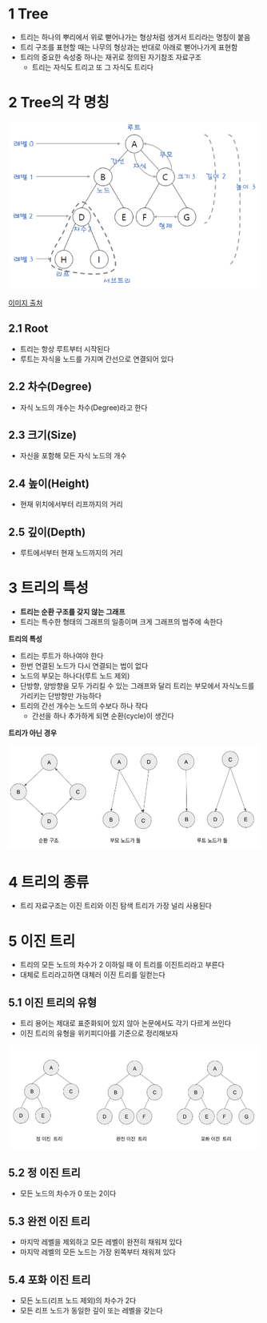 # 1 Tree

* 트리는 하나의 뿌리에서 위로 뻗어나가는 형상처럼 생겨서 트리라는 명칭이 붙음
* 트리 구조를 표현할 때는 나무의 형상과는 반대로 아래로 뻗어나가게 표현함
* 트리의 중요한 속성중 하나는 재귀로 정의된 자기참조 자료구조
  * 트리는 자식도 트리고 또 그 자식도 트리다



# 2 Tree의 각 명칭

![파이썬 알고리즘 인터뷰 14장 트리](./images/1.png)

[이미지 출처](https://harlie-98.tistory.com/16)



## 2.1 Root

* 트리는 항상 루트부터 시작된다
* 루트는 자식을 노드를 가지며 간선으로 연결되어 있다



## 2.2 차수(Degree)

* 자식 노드의 개수는 차수(Degree)라고 한다



## 2.3 크기(Size)

* 자신을 포함해 모든 자식 노드의 개수



## 2.4 높이(Height)

* 현재 위치에서부터 리프까지의 거리



## 2.5 깊이(Depth)

* 루트에서부터 현재 노드까지의 거리



# 3 트리의 특성

* **트리는 순환 구조를 갖지 않는 그래프**
* 트리는 특수한 형태의 그래프의 일종이며 크게 그래프의 범주에 속한다



**트리의 특성**

* 트리는 루트가 하나여야 한다
* 한번 연결된 노드가 다시 연결되는 법이 없다
* 노드의 부모는 하나다(루트 노드 제외)
* 단방향, 양방향을 모두 가리킬 수 있는 그래프와 달리 트리는 부모에서 자식노드를 가리키는 단방향만 가능하다
* 트리의 간선 개수는 노드의 수보다 하나 작다
  * 간선을 하나 추가하게 되면 순환(cycle)이 생긴다



**트리가 아닌 경우**

![image-20220623202517122](./images/2.png)



# 4 트리의 종류

* 트리 자료구조는 이진 트리와 이진 탐색 트리가 가장 널리 사용된다

# 5 이진 트리

* 트리의 모든 노드의 차수가 2 이하일 때 이 트리를 이진트리라고 부른다
* 대체로 트리라고하면 대체러 이진 트리를 일컫는다



## 5.1 이진 트리의 유형

* 트리 용어는 제대로 표준화되어 있지 않아 논문에서도 각기 다르게 쓰인다
* 이진 트리의 유형을 위키피디아를 기준으로 정리해보자

![image-20220623203615303](./images/3.png)

## 5.2 정 이진 트리

* 모든 노드의 차수가 0 또는 2이다



## 5.3 완전 이진 트리

* 마지막 레벨을 제외하고 모든 레벨이 완전히 채워져 있다
* 마지막 레벨의 모든 노드는 가장 왼쪽부터 채워져 있다



## 5.4 포화 이진 트리

* 모든 노드(리프 노드 제외)의 차수가 2다
* 모든 리프 노드가 동일한 깊이 또는 레벨을 갖는다